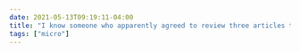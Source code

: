 ```yaml
---
date: 2021-05-13T09:19:11-04:00
title: "I know someone who apparently agreed to review three articles the same week as final grading, and boy does he look dumb staring back from the mirror."
tags: ["micro"]
---
```

